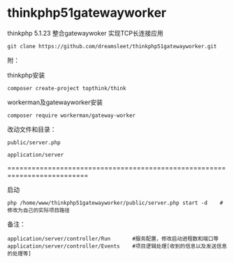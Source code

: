 # thinkphp51gatewayworker
thinkphp 5.1.23 整合gatewaywoker 实现TCP长连接应用

	git clone https://github.com/dreamsleet/thinkphp51gatewayworker.git	
	

附：


thinkphp安装

	composer create-project topthink/think
	

workerman及gatewayworker安装

	composer require workerman/gateway-worker

改动文件和目录：

	public/server.php 
	
	application/server
	



==========================================================================

启动

	php /home/www/thinkphp51gatewayworker/public/server.php start -d 	#修改为自己的实际项目路径
	
		
备注：

	application/server/controller/Run  		#服务配置，修改启动进程数和端口等	
	application/server/controller/Events  	#项目逻辑处理[收到的信息以及发送信息的处理等]
